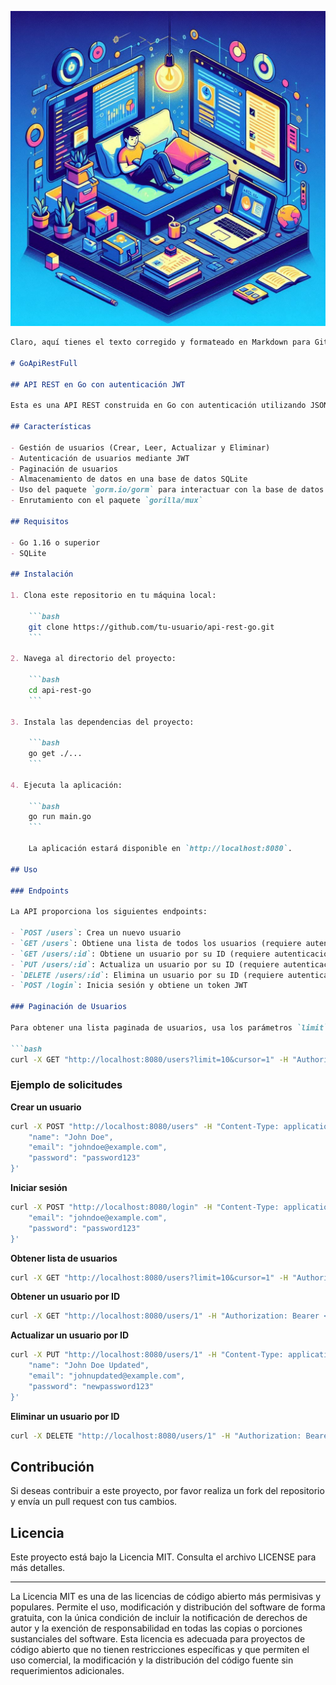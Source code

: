 ![logo](https://raw.githubusercontent.com/Quamagi/GoApiRestFull/main/logo.jpg?token=GHSAT0AAAAAACSTN3V4AHGEMGG2M3XGLB6YZTE72ZA)
```markdown
Claro, aquí tienes el texto corregido y formateado en Markdown para GitHub:

# GoApiRestFull

## API REST en Go con autenticación JWT

Esta es una API REST construida en Go con autenticación utilizando JSON Web Tokens (JWT). La API permite realizar operaciones CRUD (Crear, Leer, Actualizar y Eliminar) en usuarios, e incluye una función de inicio de sesión para autenticar a los usuarios.

## Características

- Gestión de usuarios (Crear, Leer, Actualizar y Eliminar)
- Autenticación de usuarios mediante JWT
- Paginación de usuarios
- Almacenamiento de datos en una base de datos SQLite
- Uso del paquete `gorm.io/gorm` para interactuar con la base de datos
- Enrutamiento con el paquete `gorilla/mux`

## Requisitos

- Go 1.16 o superior
- SQLite

## Instalación

1. Clona este repositorio en tu máquina local:

    ```bash
    git clone https://github.com/tu-usuario/api-rest-go.git
    ```

2. Navega al directorio del proyecto:

    ```bash
    cd api-rest-go
    ```

3. Instala las dependencias del proyecto:

    ```bash
    go get ./...
    ```

4. Ejecuta la aplicación:

    ```bash
    go run main.go
    ```

    La aplicación estará disponible en `http://localhost:8080`.

## Uso

### Endpoints

La API proporciona los siguientes endpoints:

- `POST /users`: Crea un nuevo usuario
- `GET /users`: Obtiene una lista de todos los usuarios (requiere autenticación)
- `GET /users/:id`: Obtiene un usuario por su ID (requiere autenticación)
- `PUT /users/:id`: Actualiza un usuario por su ID (requiere autenticación)
- `DELETE /users/:id`: Elimina un usuario por su ID (requiere autenticación)
- `POST /login`: Inicia sesión y obtiene un token JWT

### Paginación de Usuarios

Para obtener una lista paginada de usuarios, usa los parámetros `limit` y `cursor` en la solicitud `GET /users`. Por ejemplo:

```bash
curl -X GET "http://localhost:8080/users?limit=10&cursor=1" -H "Authorization: Bearer <token_jwt>"
```

### Ejemplo de solicitudes

**Crear un usuario**

```bash
curl -X POST "http://localhost:8080/users" -H "Content-Type: application/json" -d '{
    "name": "John Doe",
    "email": "johndoe@example.com",
    "password": "password123"
}'
```

**Iniciar sesión**

```bash
curl -X POST "http://localhost:8080/login" -H "Content-Type: application/json" -d '{
    "email": "johndoe@example.com",
    "password": "password123"
}'
```

**Obtener lista de usuarios**

```bash
curl -X GET "http://localhost:8080/users?limit=10&cursor=1" -H "Authorization: Bearer <token_jwt>"
```

**Obtener un usuario por ID**

```bash
curl -X GET "http://localhost:8080/users/1" -H "Authorization: Bearer <token_jwt>"
```

**Actualizar un usuario por ID**

```bash
curl -X PUT "http://localhost:8080/users/1" -H "Content-Type: application/json" -H "Authorization: Bearer <token_jwt>" -d '{
    "name": "John Doe Updated",
    "email": "johnupdated@example.com",
    "password": "newpassword123"
}'
```

**Eliminar un usuario por ID**

```bash
curl -X DELETE "http://localhost:8080/users/1" -H "Authorization: Bearer <token_jwt>"
```

## Contribución

Si deseas contribuir a este proyecto, por favor realiza un fork del repositorio y envía un pull request con tus cambios.

## Licencia

Este proyecto está bajo la Licencia MIT. Consulta el archivo LICENSE para más detalles.

---


La Licencia MIT es una de las licencias de código abierto más permisivas y populares. Permite el uso, modificación y distribución del software de forma gratuita, con la única condición de incluir la notificación de derechos de autor y la exención de responsabilidad en todas las copias o porciones sustanciales del software. Esta licencia es adecuada para proyectos de código abierto que no tienen restricciones específicas y que permiten el uso comercial, la modificación y la distribución del código fuente sin requerimientos adicionales.
